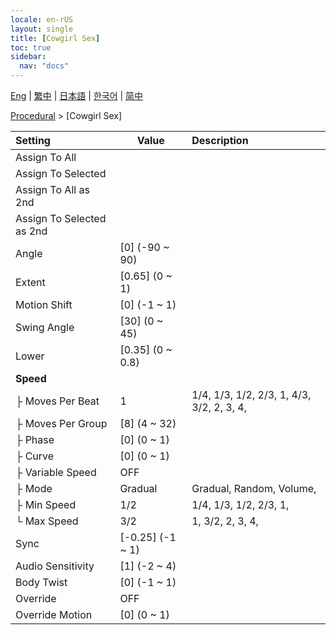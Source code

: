 ```yaml
---
locale: en-rUS
layout: single
title: [Cowgirl Sex]
toc: true
sidebar:
  nav: "docs"
---
```

[Eng](/dancexr/menu/2025.4/motion/cowgirl_sex) | [繁中](/tw/dancexr/menu/2025.4/motion/cowgirl_sex) | [日本語](/jp/dancexr/menu/2025.4/motion/cowgirl_sex) | [한국어](/kr/dancexr/menu/2025.4/motion/cowgirl_sex) | [简中](/zh/dancexr/menu/2025.4/motion/cowgirl_sex)

[Procedural](../menu#Procedural) > [Cowgirl Sex]



| Setting | Value | Description |
| :--- | --- | :--- |
| Assign To All || 
| Assign To Selected || 
| Assign To All as 2nd || 
| Assign To Selected as 2nd || 
| Angle | [0] (-90 ~ 90) | 
| Extent | [0.65] (0 ~ 1) | 
| Motion Shift | [0] (-1 ~ 1) | 
| Swing Angle | [30] (0 ~ 45) | 
| Lower | [0.35] (0 ~ 0.8) | 
| **Speed** | | 
| ├ Moves Per Beat | 1 | 1/4, 1/3, 1/2, 2/3, 1, 4/3, 3/2, 2, 3, 4, 
| ├ Moves Per Group | [8] (4 ~ 32) | 
| ├ Phase | [0] (0 ~ 1) | 
| ├ Curve | [0] (0 ~ 1) | 
| ├ Variable Speed | OFF | 
| ├ Mode | Gradual | Gradual, Random, Volume, 
| ├ Min Speed | 1/2 | 1/4, 1/3, 1/2, 2/3, 1, 
| └ Max Speed | 3/2 | 1, 3/2, 2, 3, 4, 
| Sync | [-0.25] (-1 ~ 1) | 
| Audio Sensitivity | [1] (-2 ~ 4) | 
| Body Twist | [0] (-1 ~ 1) | 
| Override | OFF | 
| Override Motion | [0] (0 ~ 1) | 
